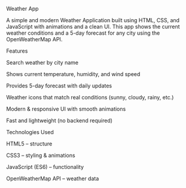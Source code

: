 Weather App

A simple and modern Weather Application built using HTML, CSS, and JavaScript with animations and a clean UI.
This app shows the current weather conditions and a 5-day forecast for any city using the OpenWeatherMap API.

Features

Search weather by city name

Shows current temperature, humidity, and wind speed

Provides 5-day forecast with daily updates

Weather icons that match real conditions (sunny, cloudy, rainy, etc.)

Modern & responsive UI with smooth animations

Fast and lightweight (no backend required)

Technologies Used

HTML5 – structure

CSS3 – styling & animations

JavaScript (ES6) – functionality

OpenWeatherMap API – weather data
